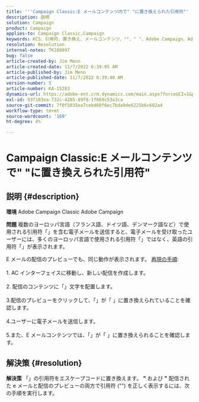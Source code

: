 ```yaml
---
title: '''Campaign Classic:E メールコンテンツ内で" "に置き換えられた引用符"'
description: 説明
solution: Campaign
product: Campaign
applies-to: Campaign Classic,Campaign
keywords: KCS、引用符、置き換え、メールコンテンツ、""、" "、Adobe Campaign、Adobe Campaign Classic
resolution: Resolution
internal-notes: TK188097
bug: false
article-created-by: Jim Menn
article-created-date: 11/7/2022 6:39:05 AM
article-published-by: Jim Menn
article-published-date: 11/7/2022 6:39:40 AM
version-number: 5
article-number: KA-15283
dynamics-url: https://adobe-ent.crm.dynamics.com/main.aspx?forceUCI=1&pagetype=entityrecord&etn=knowledgearticle&id=ff7111dc-665e-ed11-9562-6045bd0061cb
exl-id: 93f103ea-732c-4285-89f8-1f669c53a3ca
source-git-commit: 7f0f5035ea7cebd60f6ec7bda9de6225b6c602a4
workflow-type: tm+mt
source-wordcount: '169'
ht-degree: 4%

---
```


# Campaign Classic:E メールコンテンツで&quot; &quot;に置き換えられた引用符&quot;

## 説明 {#description}


<b>環境</b>
Adobe Campaign Classic Adobe Campaign

<b>問題</b>
複数のヨーロッパ言語（フランス語、ドイツ語、デンマーク語など）で使用される引用符「」を含む電子メールを送信すると、電子メールを受け取ったユーザーには、多くのヨーロッパ言語で使用される引用符「」ではなく、英語の引用符「」が表示されます。

E メールの配信のプレビューでも、同じ動作が表示されます。
<u>再現の手順</u>:<br><br>1. AC インターフェイスに移動し、新しい配信を作成します。<br><br>2. 配信のコンテンツに「」文字を配置します。<br><br> 3.配信のプレビューをクリックして、「」が「 」に置き換えられていることを確認します。<br><br>4.ユーザーに電子メールを送信します。<br><br>5.また、E メールコンテンツでは、「」が「 」に置き換えられることを確認します。<br>

## 解決策 {#resolution}


<b>解決策</b>
「」の引用符をエスケープコードに置き換えます。 <b>&quot;</b> および <b>&quot;</b> 配信された e メールと配信のプレビューの両方で引用符 (&quot;&quot;) を正しく表示するには、次の手順を実行します。
